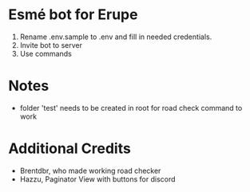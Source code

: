 # Esmé bot for Erupe
1. Rename .env.sample to .env and fill in needed credentials.
2. Invite bot to server
3. Use commands

# Notes
- folder 'test' needs to be created in root for road check command to work

# Additional Credits
- Brentdbr, who made working road checker
- Hazzu, Paginator View with buttons for discord
